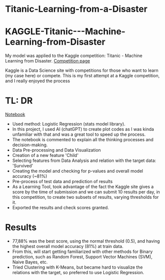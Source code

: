 # Titanic-Learning-from-a-Disaster

# KAGGLE-Titanic---Machine-Learning-from-Disaster

My model was applied to the Kaggle competition: Titanic - Machine Learning from Disaster. [Competition page](https://www.kaggle.com/competitions/titanic/overview)

Kaggle is a Data Science site with competitions for those who want to learn (my case here) or compete. This is my first attempt at a Kaggle competition, and I really enjoyed the process



# TL: DR
[Notebook](https://github.com/Rofel/Titanic-Learning-from-a-Disaster/blob/main/Survival%20Prediction_Titanic%20-%20Machine%20Learning%20from%20Disaster.ipynb)
- Used method: Logistic Regression (stats model library).
- In this project, I used AI (chatGPT) to create plot codes as I was kinda unfamiliar with that and was a great tool to speed up the process.
- The notebook is commented to explain all the thinking processes and decision-making.
- Data Pre-processing and Data Visualization
- Creation of a new feature 'Child'
- Selecting features from Data Analysis and relation with the target data: 'Survived'
- Creating the model and checking for p-values and overall model accuracy (~81%)
- Pre-process of test data and prediction of results
- As a Learning Tool, took advantage of the fact the Kaggle site gives a score by the time of submission and we can submit 10 results per day, in this competition, to create two subsets of results, varying thresholds for it.
- Exported the results and check scores granted.

# Results

- 77,88% was the best score, using the normal threshold (0.5), and having the highest overall model accuracy (81%) at train data.
- From this, will start getting familiarized with other methods for Binary prediction, such as Random Forest, Support Vector Machines (SVM), Naive Bayes, etc.
- Tried Clustering with K-Means, but became hard to visualize the relations with the target, so preferred to use Logistic Regression.
